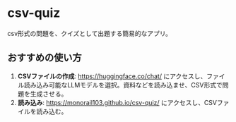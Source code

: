 # csv-quiz
csv形式の問題を、クイズとして出題する簡易的なアプリ。
## おすすめの使い方
1. **CSVファイルの作成**: https://huggingface.co/chat/ にアクセスし、ファイル読み込み可能なLLMモデルを選択。資料などを読み込ませ、CSV形式で問題を生成させる。
2. **読み込み**: https://monorail103.github.io/csv-quiz/ にアクセスし、CSVファイルを読み込む。
